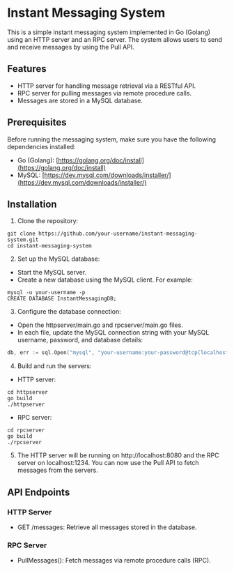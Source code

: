 # Instant Messaging System

This is a simple instant messaging system implemented in Go (Golang) using an HTTP server and an RPC server. The system allows users to send and receive messages by using the Pull API.

## Features

- HTTP server for handling message retrieval via a RESTful API.
- RPC server for pulling messages via remote procedure calls.
- Messages are stored in a MySQL database.

## Prerequisites

Before running the messaging system, make sure you have the following dependencies installed:

- Go (Golang): [https://golang.org/doc/install](https://golang.org/doc/install)
- MySQL: [https://dev.mysql.com/downloads/installer/](https://dev.mysql.com/downloads/installer/)

## Installation

1. Clone the repository:

```shell
git clone https://github.com/your-username/instant-messaging-system.git
cd instant-messaging-system
```

2. Set up the MySQL database:
- Start the MySQL server.
- Create a new database using the MySQL client. For example:
```shell
mysql -u your-username -p
CREATE DATABASE InstantMessagingDB;
```

3. Configure the database connection:
- Open the httpserver/main.go and rpcserver/main.go files.
- In each file, update the MySQL connection string with your MySQL username, password, and database details:
```go
db, err := sql.Open("mysql", "your-username:your-password@tcp(localhost:3306)/InstantMessagingDB")
```

4. Build and run the servers:
- HTTP server:
```shell   
cd httpserver
go build
./httpserver
```
- RPC server:
```shell
cd rpcserver
go build
./rpcserver
```

5. The HTTP server will be running on http://localhost:8080 and the RPC server on localhost:1234. You can now use the Pull API to fetch messages from the servers.

## API Endpoints

### HTTP Server
- GET /messages: Retrieve all messages stored in the database.
### RPC Server
- PullMessages(): Fetch messages via remote procedure calls (RPC).